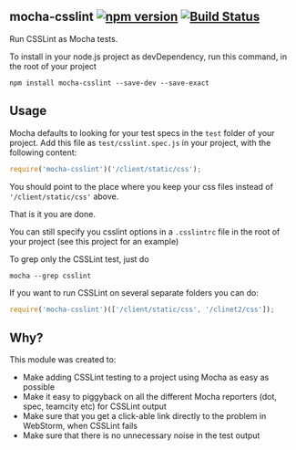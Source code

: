 mocha-csslint [![npm version](https://badge.fury.io/js/mocha-csslint.svg)](https://badge.fury.io/js/mocha-csslint) [![Build Status](https://travis-ci.org/eagleeye/mocha-csslint.svg)](https://travis-ci.org/eagleeye/mocha-csslint)
-------------

Run CSSLint as Mocha tests.

To install in your node.js project as devDependency, run this command, in the root of your project
```
npm install mocha-csslint --save-dev --save-exact
```

Usage
-----
Mocha defaults to looking for your test specs in the `test` folder of your project.
Add this file as `test/csslint.spec.js` in your project, with the following content:

```js
require('mocha-csslint')('/client/static/css');
```

You should point to the place where you keep your css files instead of `'/client/static/css'` above.

That is it you are done.

You can still specify you csslint options in a `.csslintrc` file in the root of your project (see this project for an example)

To grep only the CSSLint test, just do
```
mocha --grep csslint
```

If you want to run CSSLint on several separate folders you can do:

```js
require('mocha-csslint')(['/client/static/css', '/clinet2/css']);
```

Why?
---
This module was created to:

- Make adding CSSLint testing to a project using Mocha as easy as possible
- Make it easy to piggyback on all the different Mocha reporters (dot, spec, teamcity etc) for CSSLint output
- Make sure that you get a click-able link directly to the problem in WebStorm, when CSSLint fails
- Make sure that there is no unnecessary noise in the test output
